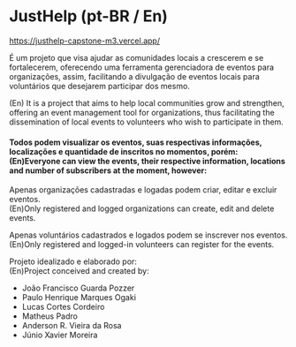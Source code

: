 # JustHelp (pt-BR / En)
https://justhelp-capstone-m3.vercel.app/
<p>
É um projeto que visa ajudar as comunidades locais a crescerem e se fortalecerem, oferecendo uma ferramenta gerenciadora de eventos para organizações, assim, facilitando a divulgação de eventos locais para voluntários que desejarem participar dos mesmo. 

(En)
It is a project that aims to help local communities grow and strengthen, offering an event management tool for organizations, thus facilitating the dissemination of local events to volunteers who wish to participate in them.
</p>
<h4>
Todos podem visualizar os eventos, suas respectivas informações, localizações e quantidade de inscritos no momentos, porém:<br>
(En)Everyone can view the events, their respective information, locations and number of subscribers at the moment, however:
</h4>
<p>
Apenas organizações cadastradas e logadas podem criar, editar e excluir eventos.<br>
(En)Only registered and logged organizations can create, edit and delete events.
</p>
<p>
Apenas voluntários cadastrados e logados podem se inscrever nos eventos.<br>
(En)Only registered and logged-in volunteers can register for the events.
</p>

<p>
  Projeto idealizado e elaborado por:<br>
  (En)Project conceived and created by:
  <ul>
    <li>João Francisco Guarda Pozzer</li>
    <li>Paulo Henrique Marques Ogaki</li>
    <li>Lucas Cortes Cordeiro</li>
    <li>Matheus Padro</li>
    <li>Anderson R. Vieira da Rosa</li>
    <li>Júnio Xavier Moreira</li>
  </ul>
</p>
